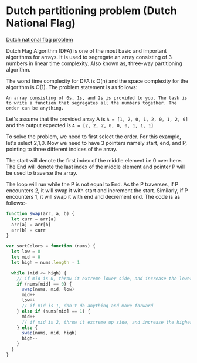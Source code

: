 # Dutch partitioning problem (Dutch National Flag)

[Dutch national flag problem](https://en.wikipedia.org/wiki/Dutch_national_flag_problem)

Dutch Flag Algorithm (DFA) is one of the most basic and important algorithms for arrays. It is used to segregate an array consisting of 3 numbers in linear time complexity. Also known as, three-way partitioning algorithm.

The worst time complexity for DFA is O(n) and the space complexity for the algorithm is O(1). The problem statement is as follows:

`An array consisting of 0s, 1s, and 2s is provided to you. The task is to write a function that segregates all the numbers together. The order can be anything.`

Let's assume that the provided array A is
`A = [1, 2, 0, 1, 2, 0, 1, 2, 0]`
and the output expected is
`A = [2, 2, 2, 0, 0, 0, 1, 1, 1]`

To solve the problem, we need to first select the order. For this example, let's select 2,1,0.
Now we need to have 3 pointers namely start, end, and P, pointing to three different indices of the array.

The start will denote the first index of the middle element i.e 0 over here. The End will denote the last index of the middle element and pointer P will be used to traverse the array.

The loop will run while the P is not equal to End. As the P traverses, if P encounters 2, it will swap it with start and increment the start. Similarly, if P encounters 1, it will swap it with end and decrement end. The code is as follows:-

```javascript
function swap(arr, a, b) {
  let curr = arr[a]
  arr[a] = arr[b]
  arr[b] = curr
}

var sortColors = function (nums) {
  let low = 0
  let mid = 0
  let high = nums.length - 1

  while (mid <= high) {
    // if mid is 0, throw it extreme lower side, and increase the lower boundary
    if (nums[mid] == 0) {
      swap(nums, mid, low)
      mid++
      low++
      // if mid is 1, don't do anything and move forward
    } else if (nums[mid] == 1) {
      mid++
      // if mid is 2, throw it extreme up side, and increase the higher boundary
    } else {
      swap(nums, mid, high)
      high--
    }
  }
}
```
